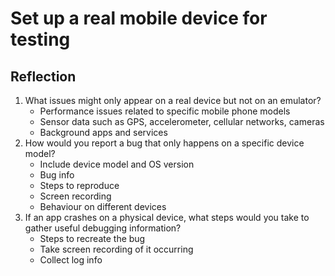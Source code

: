# Set up a real mobile device for testing

## Reflection

1. What issues might only appear on a real device but not on an emulator?
    * Performance issues related to specific mobile phone models
    * Sensor data such as GPS, accelerometer, cellular networks, cameras
    * Background apps and services
2. How would you report a bug that only happens on a specific device model?
    * Include device model and OS version
    * Bug info
    * Steps to reproduce
    * Screen recording
    * Behaviour on different devices
3. If an app crashes on a physical device, what steps would you take to gather useful debugging information?
    * Steps to recreate the bug
    * Take screen recording of it occurring 
    * Collect log info